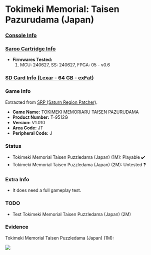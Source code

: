 # Tokimeki Memorial: Taisen Pazurudama (Japan)

### [Console Info](../../../../../Info/Consoles/VA13/README.md)

### [Saroo Cartridge Info](../../../../../Info/Cartridges/RetroGameParadiseStore/1.32F/README.md)

- <b>Firmwares Tested:</b>
  1. MCU: 240627, SS: 240627, FPGA: 05 - v0.6

### [SD Card Info (Lexar - 64 GB - exFat)](../../../../../Info/SdCards/Lexar/64GB/exfat/README.md)

### Game Info

Extracted from [SRP (Saturn Region Patcher)](https://segaxtreme.net/resources/saturn-region-patcher.81/download).

- <b>Game Name:</b> TOKIMEKI MEMORIARU TAISEN PAZURUDAMA
- <b>Product Number:</b> T-9512G
- <b>Version:</b> V1.010
- <b>Area Code:</b> JT
- <b>Peripheral Code:</b> J

### Status

- Tokimeki Memorial Taisen Puzzledama (Japan) (1M): Playable :heavy_check_mark:
- Tokimeki Memorial Taisen Puzzledama (Japan) (2M): Untested :question:

### Extra Info

- It does need a full gameplay test.

### TODO

- Test Tokimeki Memorial Taisen Puzzledama (Japan) (2M)

### Evidence

Tokimeki Memorial Taisen Puzzledama (Japan) (1M):

[![](https://img.youtube.com/vi/dVm6g6gRxPk/0.jpg)](https://www.youtube.com/watch?v=dVm6g6gRxPk)
